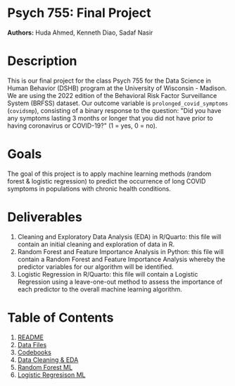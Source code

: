 # Psych 755: Final Project
**Authors:** Huda Ahmed, Kenneth Diao, Sadaf Nasir

# Description

This is our final project for the class Psych 755 for the Data Science in Human Behavior (DSHB) program at the University of Wisconsin - Madison. We are using the 2022 edition of the Behavioral Risk Factor Surveillance System (BRFSS) dataset. Our outcome variable is `prolonged_covid_symptoms` (`covidsmp`), consisting of a binary response to the question: "Did you have any symptoms lasting 3 months or longer that you did not have prior to having coronavirus or COVID-19?" (1 = yes, 0 = no).

# Goals

The goal of this project is to apply machine learning methods (random forest & logistic regression) to predict the occurrence of long COVID symptoms in populations with chronic health conditions.

# Deliverables
1. Cleaning and Exploratory Data Analysis (EDA) in R/Quarto: this file will contain an initial cleaning and exploration of data in R.
2. Random Forest and Feature Importance Analysis in Python: this file will contain a Random Forest and Feature Importance Analysis whereby the predictor variables for our algorithm will be identified.
3. Logistic Regression in R/Quarto: this file will contain a Logistic Regression using a leave-one-out method to assess the importance of each predictor to the overall machine learning algorithm.

# Table of Contents
1. [README](https://github.com/kdiao2/Psych_755_Final/blob/0945650f6ec4aa59687b9fe4689c542a7aafea6a/README.md)
2. [Data Files](https://github.com/kdiao2/Psych_755_Final/tree/0945650f6ec4aa59687b9fe4689c542a7aafea6a/data)
3. [Codebooks](https://github.com/kdiao2/Psych_755_Final/tree/0945650f6ec4aa59687b9fe4689c542a7aafea6a/codebooks)
4. [Data Cleaning & EDA](https://github.com/kdiao2/Psych_755_Final/tree/0945650f6ec4aa59687b9fe4689c542a7aafea6a/cleaning_and_eda)
5. [Random Forest ML](https://github.com/kdiao2/Psych_755_Final/tree/f7f8fa639fe3924fb71bab6f90c01ee8509c1bdb/random_forest_model)
6. [Logistic Regresison ML](https://github.com/kdiao2/Psych_755_Final/tree/f7f8fa639fe3924fb71bab6f90c01ee8509c1bdb/logistic_regression)
